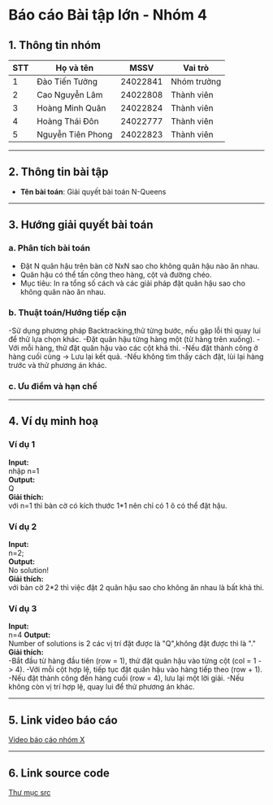 # Báo cáo Bài tập lớn - Nhóm 4

## 1. Thông tin nhóm
| STT | Họ và tên | MSSV | Vai trò |
|---|---|---|---|
| 1 | Đào Tiến Tưởng | 24022841 | Nhóm trưởng |
| 2 | Cao Nguyễn Lâm | 24022808 | Thành viên |
| 3 | Hoàng Minh Quân | 24022824 | Thành viên |
| 4 | Hoàng Thái Đôn | 24022777 | Thành viên |
| 5 | Nguyễn Tiên Phong | 24022823 | Thành viên |

---

## 2. Thông tin bài tập
- **Tên bài toán**: Giải quyết bài toán N-Queens

---

## 3. Hướng giải quyết bài toán

### a. Phân tích bài toán
- Đặt N quân hậu trên bàn cờ NxN sao cho không quân hậu nào ăn nhau.
- Quân hậu có thể tấn công theo hàng, cột và đường chéo.
- Mục tiêu: In ra tổng số cách và các giải pháp đặt quân hậu sao cho không quân nào ăn nhau.
### b. Thuật toán/Hướng tiếp cận
-Sử dụng phương pháp Backtracking,thử từng bước, nếu gặp lỗi thì quay lui để thử lựa chọn khác.
-Đặt quân hậu từng hàng một (từ hàng trên xuống).
-Với mỗi hàng, thử đặt quân hậu vào các cột khả thi.
-Nếu đặt thành công ở hàng cuối cùng → Lưu lại kết quả.
-Nếu không tìm thấy cách đặt, lùi lại hàng trước và thử phương án khác.
### c. Ưu điểm và hạn chế

---

## 4. Ví dụ minh hoạ
### Ví dụ 1
**Input:**  
nhập n=1  
**Output:**  
Q  
**Giải thích:**  
với n=1 thì bàn cờ có kích thước 1*1 nên chỉ có 1 ô có thể đặt hậu.

### Ví dụ 2
**Input:**  
n=2;  
**Output:**  
No solution!  
**Giải thích:**  
với bàn cờ 2*2 thì việc đặt 2 quân hậu sao cho không ăn nhau là bất khả thi.
### Ví dụ 3
**Input:**  
n=4
**Output:**  
Number of solutions is 2
các vị trí đặt được là "Q",không đặt được thì là "."
**Giải thích:**  
-Bắt đầu từ hàng đầu tiên (row = 1), thử đặt quân hậu vào từng cột (col = 1 -> 4).
-Với mỗi cột hợp lệ, tiếp tục đặt quân hậu vào hàng tiếp theo (row + 1).
-Nếu đặt thành công đến hàng cuối (row = 4), lưu lại một lời giải.
-Nếu không còn vị trí hợp lệ, quay lui  để thử phương án khác.

---

## 5. Link video báo cáo
[Video báo cáo nhóm X](#)

---

## 6. Link source code
[Thư mục src](./src)

